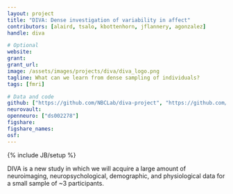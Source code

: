 ```yaml
---
layout: project
title: "DIVA: Dense investigation of variability in affect"
contributors: [alaird, tsalo, kbottenhorn, jflannery, agonzalez]
handle: diva

# Optional
website:
grant:
grant_url:
image: /assets/images/projects/diva/diva_logo.png
tagline: What can we learn from dense sampling of individuals?
tags: [fmri]

# Data and code
github: ["https://github.com/NBCLab/diva-project", "https://github.com/NBCLab/arithmetic-task", "https://github.com/NBCLab/pyfLoc", "https://github.com/NBCLab/localizer-task", "https://github.com/NBCLab/film-viewing-task", "https://github.com/NBCLab/arithmetic-task", "https://github.com/NBCLab/sorpf-task", "https://github.com/NBCLab/eirt-task", "https://github.com/NBCLab/probabilistic-selection-task"]
neurovault:
openneuro: ["ds002278"]
figshare:
figshare_names:
osf:
---
```

{% include JB/setup %}

DIVA is a new study in which we will acquire a large amount of neuroimaging, neuropsychological, demographic, and physiological data for a small sample of ~3 participants.
